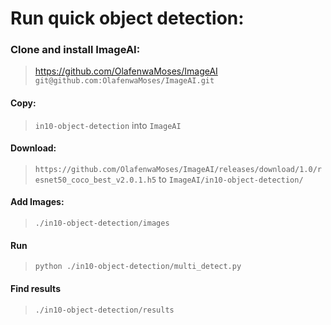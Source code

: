 # Run quick object detection:

### Clone and install ImageAI: 
> https://github.com/OlafenwaMoses/ImageAI
>`git@github.com:OlafenwaMoses/ImageAI.git`

#### Copy:
>`in10-object-detection` into `ImageAI`

#### Download: 
>`https://github.com/OlafenwaMoses/ImageAI/releases/download/1.0/resnet50_coco_best_v2.0.1.h5` 
> to 
>`ImageAI/in10-object-detection/`

#### Add Images:
>`./in10-object-detection/images`

#### Run 
>`python ./in10-object-detection/multi_detect.py`

#### Find results
>`./in10-object-detection/results`
